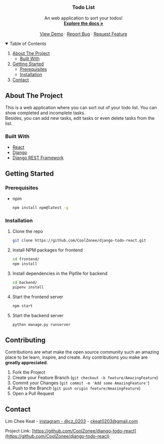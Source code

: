 <!-- PROJECT LOGO -->
<br />
<p align="center">

  <h3 align="center">Todo List</h3>

  <p align="center">
    An web application to sort your todos!
    <br />
    <a href="https://github.com/CoolZonee/django-todo-react"><strong>Explore the docs »</strong></a>
    <br />
    <br />
    <a href="https://github.com/CoolZonee/django-todo-react">View Demo</a>
    ·
    <a href="https://github.com/CoolZonee/django-todo-react/issues">Report Bug</a>
    ·
    <a href="https://github.com/CoolZonee/django-todo-react/issues">Request Feature</a>
  </p>
</p>



<!-- TABLE OF CONTENTS -->
<details open="open">
  <summary>Table of Contents</summary>
  <ol>
    <li>
      <a href="#about-the-project">About The Project</a>
      <ul>
        <li><a href="#built-with">Built With</a></li>
      </ul>
    </li>
    <li>
      <a href="#getting-started">Getting Started</a>
      <ul>
        <li><a href="#prerequisites">Prerequisites</a></li>
        <li><a href="#installation">Installation</a></li>
      </ul>
    </li>
    <li><a href="#contact">Contact</a></li>
  </ol>
</details>



<!-- ABOUT THE PROJECT -->
## About The Project

This is a web application where you can sort out of your todo list. You can show completed and incomplete tasks.<br>
Besides, you can add new tasks, edit tasks or even delete tasks from the list.

### Built With

* [React](https://reactjs.org/)
* [Django](https://www.djangoproject.com/)
* [Django REST Framework](https://www.django-rest-framework.org/)



<!-- GETTING STARTED -->
## Getting Started

### Prerequisites

* npm
  ```sh
  npm install npm@latest -g
  ```

### Installation

1. Clone the repo
   ```sh
   git clone https://github.com/CoolZonee/django-todo-react.git
   ```
2. Install NPM packages for frontend
   ```sh
   cd frontend/
   npm install
   ```
3. Install dependencies in the Pipfile for backend
   ```sh
   cd backend/
   pipenv install
   ```
4. Start the frontend server
   ```sh
   npm start
   ```
5. Start the backend server
   ```sh
   python manage.py runserver
   ```


<!-- CONTRIBUTING -->
## Contributing

Contributions are what make the open source community such an amazing place to be learn, inspire, and create. Any contributions you make are **greatly appreciated**.

1. Fork the Project
2. Create your Feature Branch (`git checkout -b feature/AmazingFeature`)
3. Commit your Changes (`git commit -m 'Add some AmazingFeature'`)
4. Push to the Branch (`git push origin feature/AmazingFeature`)
5. Open a Pull Request



<!-- CONTACT -->
## Contact

Lim Chee Keat - [instagram - @cz_0203](https://www.instagram.com/cz_0203/) - ckeat0203@gmail.com

Project Link: [https://github.com/CoolZonee/django-todo-react](https://github.com/CoolZonee/django-todo-react)
